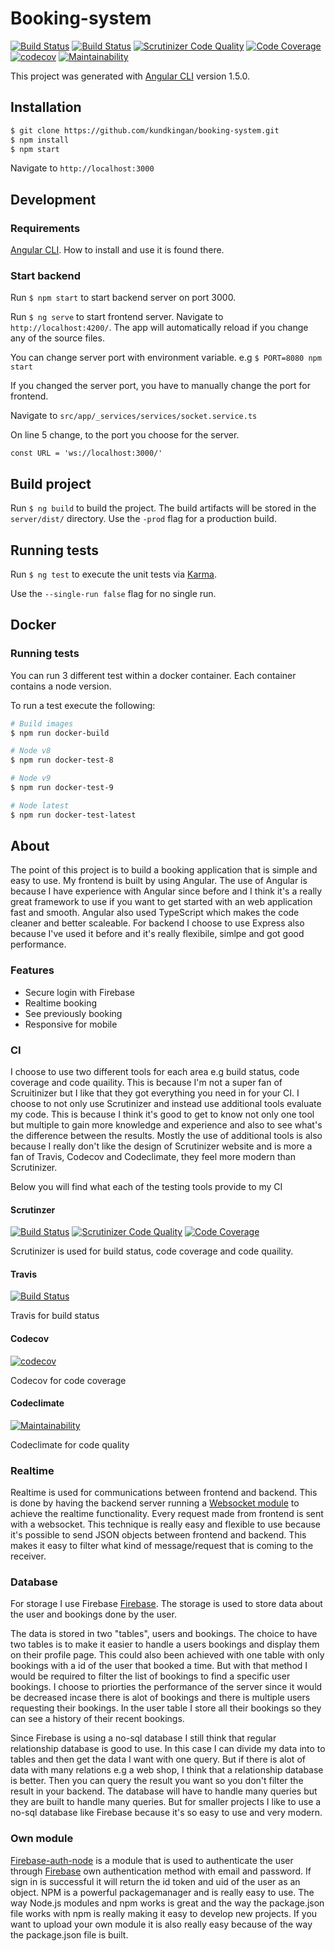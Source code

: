 # Booking-system

[![Build Status](https://travis-ci.org/kundkingan/booking-system.svg?branch=dev)](https://travis-ci.org/kundkingan/booking-system)
[![Build Status](https://scrutinizer-ci.com/g/kundkingan/booking-system/badges/build.png?b=master)](https://scrutinizer-ci.com/g/kundkingan/booking-system/build-status/master)
[![Scrutinizer Code Quality](https://scrutinizer-ci.com/g/kundkingan/booking-system/badges/quality-score.png?b=master)](https://scrutinizer-ci.com/g/kundkingan/booking-system/?branch=master)
[![Code Coverage](https://scrutinizer-ci.com/g/kundkingan/booking-system/badges/coverage.png?b=master)](https://scrutinizer-ci.com/g/kundkingan/booking-system/?branch=master)
[![codecov](https://codecov.io/gh/kundkingan/booking-system/branch/master/graph/badge.svg)](https://codecov.io/gh/kundkingan/booking-system)
[![Maintainability](https://api.codeclimate.com/v1/badges/58920c3afec03c58e431/maintainability)](https://codeclimate.com/github/kundkingan/booking-system/maintainability)

This project was generated with [Angular CLI](https://github.com/angular/angular-cli) version 1.5.0.

## Installation

```bash
$ git clone https://github.com/kundkingan/booking-system.git
$ npm install
$ npm start
```

Navigate to `http://localhost:3000`

## Development

### Requirements

[Angular CLI](https://github.com/angular/angular-cli). How to install and use it is found there.

### Start backend

Run `$ npm start` to start backend server on port 3000.  

Run `$ ng serve` to start frontend server. Navigate to `http://localhost:4200/`. The app will automatically reload if you change any of the source files.

You can change server port with environment variable. e.g `$ PORT=8080 npm start`

If you changed the server port, you have to manually change the port for frontend.

Navigate to `src/app/_services/services/socket.service.ts`

On line 5 change, to the port you choose for the server.

`const URL = 'ws://localhost:3000/'`


## Build project

Run `$ ng build` to build the project. The build artifacts will be stored in the `server/dist/` directory. Use the `-prod` flag for a production build.

## Running tests

Run `$ ng test` to execute the unit tests via [Karma](https://karma-runner.github.io).

Use the  `--single-run false` flag for no single run.

## Docker

### Running tests

You can run 3 different test within a docker container. Each container contains a node version. 

To run a test execute the following:

```bash
# Build images
$ npm run docker-build

# Node v8
$ npm run docker-test-8

# Node v9
$ npm run docker-test-9

# Node latest
$ npm run docker-test-latest
```


## About

The point of this project is to build a booking application that is simple and easy to use. My frontend is built by using Angular. The use of Angular is because I have experience with Angular since before and I think it's a really great framework to use if you want to get started with an web application fast and smooth. Angular also used TypeScript which makes the code cleaner and better scaleable. For backend I choose to use Express also because I've used it before and it's really flexibile, simlpe and got good performance.

### Features

* Secure login with Firebase
* Realtime booking
* See previously booking
* Responsive for mobile


### CI

I choose to use two different tools for each area e.g build status, code coverage and code quaility. This is because I'm not a super fan of 
Scruitinizer but I like that they got everything you need in for your CI. I choose to not only use Scrutinizer and instead use additional tools evaluate my code. This is because I think it's good to get to know not only one tool but multiple to gain more knowledge and experience and also to see what's the difference between the results. Mostly the use of additional tools is also because I really don't like the design of Scrutinizer website and is more a fan of Travis, Codecov and Codeclimate, they feel more modern than Scrutinizer.

Below you will find what each of the testing tools provide to my CI

#### Scrutinzer 
[![Build Status](https://scrutinizer-ci.com/g/kundkingan/booking-system/badges/build.png?b=master)](https://scrutinizer-ci.com/g/kundkingan/booking-system/build-status/master)
[![Scrutinizer Code Quality](https://scrutinizer-ci.com/g/kundkingan/booking-system/badges/quality-score.png?b=master)](https://scrutinizer-ci.com/g/kundkingan/booking-system/?branch=master)
[![Code Coverage](https://scrutinizer-ci.com/g/kundkingan/booking-system/badges/coverage.png?b=master)](https://scrutinizer-ci.com/g/kundkingan/booking-system/?branch=master)

Scrutinizer is used for build status, code coverage and code quaility. 

#### Travis
[![Build Status](https://travis-ci.org/kundkingan/booking-system.svg?branch=dev)](https://travis-ci.org/kundkingan/booking-system)

Travis for build status

#### Codecov
[![codecov](https://codecov.io/gh/kundkingan/booking-system/branch/master/graph/badge.svg)](https://codecov.io/gh/kundkingan/booking-system)

Codecov for code coverage

#### Codeclimate
[![Maintainability](https://api.codeclimate.com/v1/badges/58920c3afec03c58e431/maintainability)](https://codeclimate.com/github/kundkingan/booking-system/maintainability)

Codeclimate for code quality

### Realtime

Realtime is used for communications between frontend and backend. This is done by having the backend server running a [Websocket module](https://www.npmjs.com/package/ws) to achieve the realtime functionality. Every request made from frontend is sent with a websocket. This technique is really easy and flexible to use because it's possible to send JSON objects between frontend and backend. This makes it easy to filter what kind of message/request that is coming to the receiver.

### Database

For storage I use Firebase [Firebase](https://firebase.google.com/). The storage is used to store data about the user and bookings done by the user. 

The data is stored in two "tables", users and bookings. The choice to have two tables is to make it easier to handle a users bookings and display them on their profile page. This could also been achieved with one table with only bookings with a id of the user that booked a time. But with that method I would be required to filter the list of bookings to find a specific user bookings. I choose to priorties the performance of the server since it would be decreased incase there is alot of bookings and there is multiple users requesting their bookings. In the user table I store all their bookings so they can see a history of their recent bookings. 

Since Firebase is using a no-sql database I still think that regular relationship database is good to use. In this case I can divide my data into to tables and then get the data I want with one query. But if there is alot of data with many relations e.g a web shop, I think that a relationship database is better. Then you can query the result you want so you don't filter the result in your backend. The database will have to handle many queries but they are built to handle many queries. But for smaller projects I like to use a no-sql database like Firebase because it's so easy to use and very modern.

### Own module

[Firebase-auth-node](https://www.npmjs.com/package/firebase-auth-node) is a module that is used to authenticate the user through [Firebase](https://firebase.google.com/) own authentication method with email and password. If sign in is successful it will return the id token and uid of the user as an object. 
NPM is a powerful packagemanager and is really easy to use. The way Node.js modules and npm works is great and the way the package.json file works with npm is really making it easy to develop new projects. If you want to upload your own module it is also really easy because of the way the package.json file is built.
